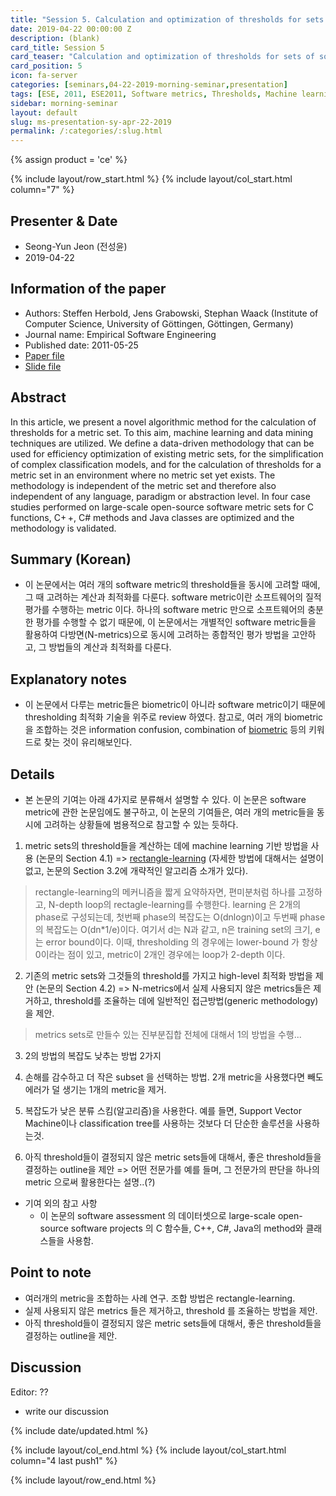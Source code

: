 ```yaml
---
title: "Session 5. Calculation and optimization of thresholds for sets of software metrics"
date: 2019-04-22 00:00:00 Z
description: (blank)
card_title: Session 5
card_teaser: "Calculation and optimization of thresholds for sets of software metrics"
card_position: 5
icon: fa-server
categories: [seminars,04-22-2019-morning-seminar,presentation]
tags: [ESE, 2011, ESE2011, Software metrics, Thresholds, Machine learning, PAC]
sidebar: morning-seminar
layout: default
slug: ms-presentation-sy-apr-22-2019
permalink: /:categories/:slug.html
---
```


{% assign product = 'ce' %}

{% include layout/row_start.html %}
{% include layout/col_start.html column="7" %}

## Presenter & Date
- Seong-Yun Jeon (전성윤)
- 2019-04-22
## Information of the paper
- Authors: Steffen Herbold, Jens Grabowski, Stephan Waack (Institute of Computer Science, University of Göttingen, Göttingen, Germany)
- Journal name: Empirical Software Engineering
- Published date: 2011-05-25
- [Paper file](https://link.springer.com/content/pdf/10.1007%2Fs10664-011-9162-z.pdf)
- [Slide file](https://www.swe.informatik.uni-goettingen.de/sites/default/files/publications/Slides-CalculationOptimizationOfMetricSets.pdf)

## Abstract
In this article, we present a novel algorithmic method for the calculation of thresholds for a metric set. To this aim, machine learning and data mining techniques are utilized. We define a data-driven methodology that can be used for efficiency optimization of existing metric sets, for the simplification of complex classification models, and for the calculation of thresholds for a metric set in an environment where no metric set yet exists. The methodology is independent of the metric set and therefore also independent of any language, paradigm or abstraction level. In four case studies performed on large-scale open-source software metric sets for C functions, C+ +, C# methods and Java classes are optimized and the methodology is validated.

## Summary (Korean)
- 이 논문에서는 여러 개의 software metric의 threshold들을 동시에 고려할 때에, 그 때 고려하는 계산과 최적화를 다룬다. software metric이란 소프트웨어의 질적 평가를 수행하는 metric 이다. 하나의 software metric 만으로 소프트웨어의 충분한 평가를 수행할 수 없기 때문에, 이 논문에서는 개별적인 software metric들을 활용하여 다방면(N-metrics)으로 동시에 고려하는 종합적인 평가 방법을 고안하고, 그 방법들의 계산과 최적화를 다룬다.

## Explanatory notes
- 이 논문에서 다루는 metric들은 biometric이 아니라 software metric이기 때문에 thresholding 최적화 기술을 위주로 review 하였다. 참고로, 여러 개의 biometric을 조합하는 것은 information confusion, combination of [biometric](https://doi.org/10.1016/j.inffus.2016.05.003) 등의 키워드로 찾는 것이 유리해보인다.

## Details
- 본 논문의 기여는 아래 4가지로 분류해서 설명할 수 있다. 이 논문은 software metric에 관한 논문임에도 불구하고, 이 논문의 기여들은, 여러 개의 metric들을 동시에 고려하는 상황들에 범용적으로 참고할 수 있는 듯하다.

1. metric sets의 threshold들을 계산하는 데에 machine learning 기반 방법을 사용 (논문의 Section 4.1)
  => [rectangle-learning](http://www.cs.utexas.edu/~klivans/f06lec2.pdf) (자세한 방법에 대해서는 설명이 없고, 논문의 Section 3.2에 개략적인 알고리즘 소개가 있다). 

> rectangle-learning의 메커니즘을 짧게 요약하자면, 편미분처럼 하나를 고정하고, N-depth loop의 rectagle-learning를 수행한다. learning 은 2개의 phase로 구성되는데, 첫번째 phase의 복잡도는 O(dnlogn)이고 두번째 phase의 복잡도는 O(dn*1/e)이다. 여기서 d는 N과 같고, n은 training set의 크기, e는 error bound이다. 이때, thresholding 의 경우에는 lower-bound 가 항상 0이라는 점이 있고, metric이 2개인 경우에는 loop가 2-depth 이다. 

2. 기존의 metric sets와 그것들의 threshold를 가지고 high-level 최적화 방법을 제안 (논문의 Section 4.2)
  => N-metrics에서 실제 사용되지 않은 metrics들은 제거하고, threshold를 조율하는 데에 일반적인 접근방법(generic methodology)을 제안.

> metrics sets로 만들수 있는 진부분집합 전체에 대해서 1의 방법을 수행...

3. 2의 방법의 복잡도 낮추는 방법 2가지 
  1. 손해를 감수하고 더 작은 subset 을 선택하는 방법. 2개 metric을 사용했다면 빼도 에러가 덜 생기는 1개의 metric을 제거.
  2. 복잡도가 낮은 분류 스킴(알고리즘)을 사용한다. 예를 들면, Support Vector Machine이나 classification tree를 사용하는 것보다 더 단순한 솔루션을 사용하는것.

4. 아직 threshold들이 결정되지 않은 metric sets들에 대해서, 좋은 threshold들을 결정하는 outline을 제안
  => 어떤 전문가를 예를 들며, 그 전문가의 판단을 하나의 metric 으로써 활용한다는 설명..(?)

- 기여 외의 참고 사항
  - 이 논문의 software assessment 의 데이터셋으로 large-scale open-source software projects 의 C 함수들, C++, C#, Java의 method와 클래스들을 사용함.

## Point to note
- 여러개의 metric을 조합하는 사례 연구. 조합 방법은 rectangle-learning.
- 실제 사용되지 않은 metrics 들은 제거하고, threshold 를 조율하는 방법을 제안. 
- 아직 threshold들이 결정되지 않은 metric sets들에 대해서, 좋은 threshold들을 결정하는 outline을 제안.

## Discussion
Editor: ??
+ write our discussion

{% include date/updated.html %}

{% include layout/col_end.html %}
{% include layout/col_start.html column="4 last push1" %}

{% include layout/row_end.html %}
